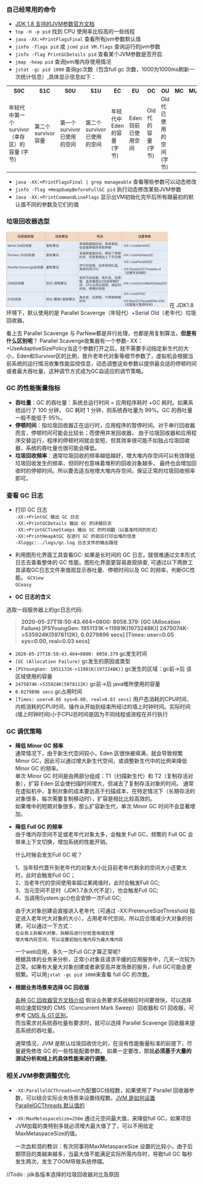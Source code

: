 ### 自己经常用的命令
* [JDK 1.8 支持的JVM参数官方文档](https://docs.oracle.com/javase/8/docs/technotes/tools/windows/java.html#BABHDABI)
* `top -H -p pid` 找到 CPU 使用率比较高的一些线程
* `java -XX:+PrintFlagsFinal` 查看所有jvm参数默认值
* `jinfo -flags pid` 或 `jcmd pid VM.flags` 查询运行的jvm参数
* `jinfo -flag PrintGCDetails pid` 查看某个JVM参数是否开启
* `jmap -heap pid` 查询jvm堆内存使用情况
* `jstat -gc pid 1000`  查询gc次数（包含full gc 次数，1000为1000ms刷新一次统计信息）,具体显示信息如下：  
<table >
  <tr>
    <th>S0C</th>
    <th>S1C</th>
    <th>S0U</th>
      <th>S1U</th>
      <th>EC</th>
      <th>EU</th>
      <th>OC</th>
      <th>OU</th>
      <th>MC</th>
      <th>MU</th>
      <th>CCSC</th>
      <th>CCSU</th>
      <th>YGC</th>
      <th>YGCT</th>
      <th>FGC</th>
      <th>FGCT</th>
      <th>GCT</th>
      
  </tr>
  <tr>
    <td>年轻代中第一个survivor（幸存区）的容量 (字节)</td>
    <td>第二个survivor容量</td>
    <td>第一个survivor已使用的空间</td>
    <td>第二个survivor已使用的空间</td>
    <td>年轻代中Eden的容量 (字节)</td>
    <td>Eden目前已使用空间</td>
    <td>Old代的容量 (字节)</td>
    <td>Old代已使用的空间 (字节)</td>
    <td></td>
    <td></td>
    <td></td>
    <td></td>
    <td>应用启动到目前的young gc次数</td>
    <td>young gc花费的总时间</td>
    <td>full gc次数</td>
    <td>full gc时间</td>
    <td>gc的总时间</td>
  </tr>

</table>  

* `java -XX:+PrintFlagsFinal | grep manageable` 查看哪些参数可以动态修改
* `jinfo -flag +HeapDumpBeforeFullGC pid`  执行动态修改某些JVM参数
* `Java -XX:+PrintCommandLineFlags`  显示出VM初始化完毕后所有跟最初的默认值不同的参数及它们的值


### 垃圾回收器选型
<img src="https://github.com/islongfei/Blog/blob/master/images/%E5%9E%83%E5%9C%BE%E5%9B%9E%E6%94%B6%E5%99%A8.jpg" width="85%" hegiht="85%"  />  
在 JDK1.8 环境下，默认使用的是 Parallel Scavenge（年轻代）+Serial Old（老年代）垃圾回收器。   


看上去 Parallel Scavenge 与 ParNew都是并行处理，也都是用复制算法，**但是有什么区别呢**？
Parallel Scavenge收集器有一个参数- XX：+UseAdaptiveSizePolicy当这个参数打开之后，就不需要手动指定新生代的大小，Eden和Survivor区的比例，晋升老年代对象等细节参数了，虚拟机会根据当前系统的运行情况收集性能监控信息，动态调整这些参数以提供最合适的停顿时间或者最大吞吐量，这种调节方式成为GC自适应的调节策略。

### GC 的性能衡量指标
* **吞吐量**：GC 的吞吐量：系统总运行时间 = 应用程序耗时 +GC 耗时。如果系统运行了 100 分钟，
GC 耗时 1 分钟，则系统吞吐量为 99%。GC 的吞吐量一般不能低于 95%。
* **停顿时间**：指垃圾回收器正在运行时，应用程序的暂停时间。对于串行回收器而言，停顿时间可能会比较长；而使用并发回收器，
由于垃圾回收器和应用程序交替运行，程序的停顿时间就会变短，但其效率很可能不如独占垃圾回收器，系统的吞吐量也很可能会降低。
* **垃圾回收频率**：通常垃圾回收的频率越低越好，增大堆内存空间可以有效降低垃圾回收发生的频率，但同时也意味着堆积的回收对象越多，
最终也会增加回收时的停顿时间。所以要去适当地增大堆内存空间，保证正常的垃圾回收频率即可。 


### 查看 GC 日志  
* 打印 GC 日志  
`-XX:+PrintGC 输出 GC 日志`  
`-XX:+PrintGCDetails 输出 GC 的详细日志`  
`-XX:+PrintGCTimeStamps 输出 GC 的时间戳（以基准时间的形式）`  
`-XX:+PrintHeapAtGC 在进行 GC 的前后打印出堆的信息`  
`-Xloggc:../logs/gc.log 日志文件的输出路径`  

* 利用图形化界面工具查看GC: 如果是长时间的 GC 日志，就很难通过文本形式日志去查看整体的 GC 性能。图形化界面更容易直观排查,
可通过以下两款工具读取GC日志文件来值观显示吞吐量、停顿时间以及 GC 的频率，判断GC性能。
`GCView`  
`GCeasy`  

* **GC 日志的含义**  

选取一段服务器上的gc日志代码:  
>**2020-05-27T18:50:43.464+0800: 8058.379: [GC (Allocation Failure) [PSYoungGen: 1951131K->11981K(1973248K)] 2475074K->535924K(5978112K), 0.0279896 secs] [Times: user=0.05 sys=0.00, real=0.03 secs]** 
* `2020-05-27T18:50:43.464+0800: 8058.379` gc发生时间 
* `[GC (Allocation Failure)` gc发生的原因或类型 
* `[PSYoungGen: 1951131K->11981K(1973248K)]` gc发生的区域：gc前->后 该区域使用的容量
* `2475074K->535924K(5978112K)`  gc前->后 java堆所使用的容量 
* `0.0279896 secs` gc占用时间
* `[Times: user=0.05 sys=0.00, real=0.03 secs]` 用户态消耗的CPU时间、内核消耗的CPU时间、操作从开始到结束所经过的墙上时钟时间。实际时间(墙上时钟时间)小于CPU总时间是因为不同线程或进程在并行执行




### GC 调优策略
* **降低 Minor GC 频率**  
    通常情况下，由于新生代空间较小，Eden 区很快被填满，就会导致频繁 Minor GC，因此可以通过增大新生代空间，或调整新生代中的比例来降低 Minor GC 的频率。  
单次 Minor GC 时间是由两部分组成：T1（扫描新生代）和 T2（复制存活对象），扩容 Eden 区会使扫描时间增大，但减去了复制存活对象的时间。
通常在虚拟机中，复制对象的成本要远高于扫描成本，在特定情况下（长期存活的对象很多，每次需要复制移动时），扩容是相比比较高效的。  
如果堆中的短期对象很多，那么扩容新生代，单次 Minor GC 时间不会显著增加。

* **降低 Full GC 的频率**  
由于堆内存空间不足或老年代对象太多，会触发 Full GC，频繁的 Full GC 会带来上下文切换，增加系统的性能开销。 

    什么时候会发生Full GC 呢？ 
    
    1、当年轻代晋升到老年代的对象大小比目前老年代剩余的空间大小还要大时，此时会触发Full GC；  
    2、当老年代的空间使用率超过某阈值时，此时会触发Full GC;  
    3、当元空间不足时（JDK1.7永久代不足），也会触发Full GC;  
    4、当调用System.gc()也会安排一次Full GC;  

    由于大对象创建会直接进入老年代（可通过 -XX:PretenureSizeThreshold 指定进入老年代大对象的大小），占用老年代空间，所以应合理减少大对象的创建，可以通过一下方式：  
    `在业务上拆解大对象，拆解后进行分批查询或处理`  
    `增大堆内存空间，可以设置初始化堆内存为最大堆内存`

    一个web应用，多久一次Full GC才算正常呢?  
    根据具体的业务来分析，正常小对象且请求平缓的应用服务中，几天一次较为正常。如果有大量大对象创建或者承受高并发场景的服务，Full GC可能会更频繁。可以用`jstat -gc pid 1000`来查看 full GC 的次数。

* **根据业务场景来选择 GC 回收器**  

    [各种 GC 回收器官方文档介绍](https://docs.oracle.com/javase/8/docs/technotes/guides/vm/gctuning/index.html)
    假设业务要求系统相应时间要很快，可以选择响应速度较快的 CMS（Concurrent Mark Sweep）回收器和 G1 回收器，可参考 [CMS 与 G1 区别](https://github.com/islongfei/Blog/blob/master/java-basics/CMS%20%E5%92%8C%20G1%20%E7%9A%84%E5%8C%BA%E5%88%AB.md)。  
而当需求对系统吞吐量有要求时，就可以选择 Parallel Scavenge 回收器来提高系统的吞吐量。  

    通常情况，JVM 是默认垃圾回收优化的，在没有性能衡量标准的前提下，尽量避免修改 GC 的一些性能配置参数。
如果一定要改，那就**必须基于大量的测试分析和线上的具体性能来进行调整**。

### 相关JVM参数调整优化 
* `-XX:ParallelGCThreads=n`n为配置GC线程数，如果使用了 Parallel 回收器参数，可以结合实际业务场景来设置线程数。[JVM 是如何设置 ParallelGCThreads 默认值的](https://blog.csdn.net/bdx_hadoop_opt/article/details/38021209)
* `-XX:MaxMetaspaceSize=256m` 通过元空间最大值，来降低full GC，如果项目JVM加载的类特别多就必须增大最大值了了，可以不用给定MaxMetaspaceSize的值。 

    一次血和泪的教训：有次同事将MaxMetaspaceSize 设置的比较小，由于后期项目的类越来越多，当最大值不能满足实际所需内存时，导致full GC 每秒发生两次，发生了OOM导致系统停摆。



//Todo : jdk各版本选择的垃圾回收器对比及原因


